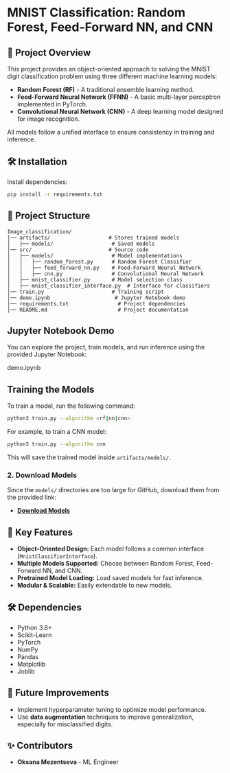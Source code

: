 # MNIST Classification: Random Forest, Feed-Forward NN, and CNN

## 📌 Project Overview

This project provides an object-oriented approach to solving the MNIST digit classification problem using three different machine learning models:

- **Random Forest (RF)** - A traditional ensemble learning method.
- **Feed-Forward Neural Network (FFNN)** - A basic multi-layer perceptron implemented in PyTorch.
- **Convolutional Neural Network (CNN)** - A deep learning model designed for image recognition.

All models follow a unified interface to ensure consistency in training and inference.

## 🛠 Installation

Install dependencies:

   ```bash
   pip install -r requirements.txt
   ```

## 📂 Project Structure

```
Image_classification/
│── artifacts/                   # Stores trained models
│   ├── models/                   # Saved models
│── src/                         # Source code
│   ├── models/                   # Model implementations
│   │   ├── random_forest.py      # Random Forest Classifier
│   │   ├── feed_forward_nn.py    # Feed-Forward Neural Network
│   │   ├── cnn.py                # Convolutional Neural Network
│   ├── mnist_classifier.py       # Model selection class
│   ├── mnist_classifier_interface.py  # Interface for classifiers
│── train.py                      # Training script
│── demo.ipynb                     # Jupyter Notebook demo
│── requirements.txt                # Project dependencies
│── README.md                       # Project documentation
```
## Jupyter Notebook Demo

You can explore the project, train models, and run inference using the provided Jupyter Notebook:

 demo.ipynb

## Training the Models

To train a model, run the following command:

```bash
python3 train.py --algorithm <rf|nn|cnn>
```

For example, to train a CNN model:

```bash
python3 train.py --algorithm cnn
```

This will save the trained model inside `artifacts/models/`.

### 2. Download Models
Since the `models/` directories are too large for GitHub, download them from the provided link:
- **[Download Models](https://drive.google.com/file/d/1qzaWCcprs3PXN53g5AXOUHEuqTYZvh1g/view?usp=sharing)**


## 📌 Key Features

- **Object-Oriented Design:** Each model follows a common interface (`MnistClassifierInterface`).
- **Multiple Models Supported:** Choose between Random Forest, Feed-Forward NN, and CNN.
- **Pretrained Model Loading:** Load saved models for fast inference.
- **Modular & Scalable:** Easily extendable to new models.

## 🛠 Dependencies

- Python 3.8+
- Scikit-Learn
- PyTorch
- NumPy
- Pandas
- Matplotlib
- Joblib

## 📝 Future Improvements

- Implement hyperparameter tuning to optimize model performance.
- Use **data augmentation** techniques to improve generalization, especially for misclassified digits.

## ✨ Contributors

- **Oksana Mezentseva** - ML Engineer



